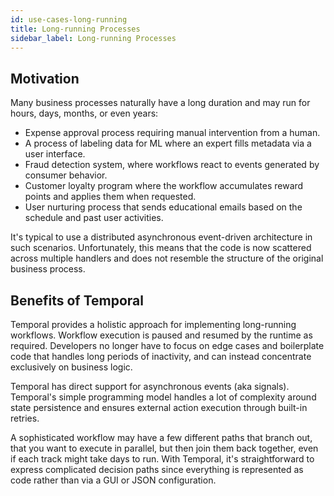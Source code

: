 ```yaml
---
id: use-cases-long-running
title: Long-running Processes
sidebar_label: Long-running Processes
---
```


## Motivation

Many business processes naturally have a long duration and may run for hours, days, months, or even years:

- Expense approval process requiring manual intervention from a human.
- A process of labeling data for ML where an expert fills metadata via a user interface.
- Fraud detection system, where workflows react to events generated by consumer behavior.
- Customer loyalty program where the workflow accumulates reward points and applies them when requested.
- User nurturing process that sends educational emails based on the schedule and past user activities.

It's typical to use a distributed asynchronous event-driven architecture in such scenarios. Unfortunately, this means that the code is now scattered across multiple handlers and does not resemble the structure of the original business process.

## Benefits of Temporal

Temporal provides a holistic approach for implementing long-running workflows. Workflow execution is paused and resumed by the runtime as required. Developers no longer have to focus on edge cases and boilerplate code that handles long periods of inactivity, and can instead concentrate exclusively on business logic.

Temporal has direct support for asynchronous events (aka signals). Temporal's simple programming model handles a lot of complexity around state persistence and ensures external action execution through built-in retries.

A sophisticated workflow may have a few different paths that branch out, that you want to execute in parallel, but then join them back together, even if each track might take days to run. With Temporal, it's straightforward to express complicated decision paths since everything is represented as code rather than via a GUI or JSON configuration.
